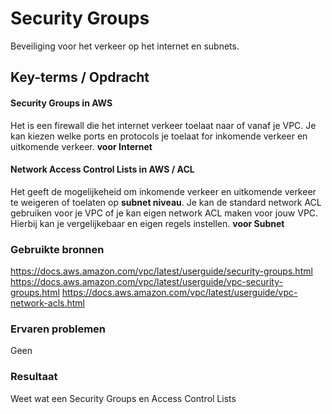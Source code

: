 # Security Groups
Beveiliging voor het verkeer op het internet en subnets.

## Key-terms / Opdracht  

#### Security Groups in AWS  
Het is een firewall die het internet verkeer toelaat naar of vanaf je VPC. Je kan kiezen welke ports en protocols je toelaat for inkomende verkeer en uitkomende verkeer. **voor Internet**

#### Network Access Control Lists in AWS  / ACL
Het geeft de mogelijkeheid om inkomende verkeer en uitkomende verkeer te weigeren of toelaten op **subnet niveau**. Je kan de standard network ACL gebruiken voor je VPC of je kan eigen network ACL maken voor jouw VPC. Hierbij kan je vergelijkebaar en eigen regels instellen. **voor Subnet**

### Gebruikte bronnen
https://docs.aws.amazon.com/vpc/latest/userguide/security-groups.html
https://docs.aws.amazon.com/vpc/latest/userguide/vpc-security-groups.html
https://docs.aws.amazon.com/vpc/latest/userguide/vpc-network-acls.html

### Ervaren problemen
Geen

### Resultaat
Weet wat een Security Groups en Access Control Lists
